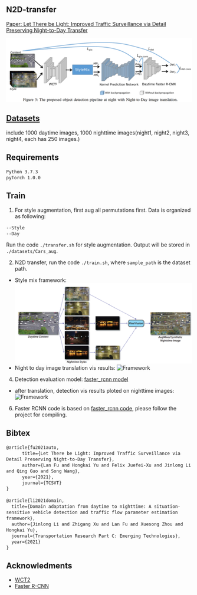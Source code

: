## N2D-transfer
[Paper: Let There be Light: Improved Traffic Surveillance via Detail Preserving Night-to-Day Transfer](https://ieeexplore.ieee.org/stamp/stamp.jsp?arnumber=9435348)

![Framework](./imgs/pipeline.png)

## [Datasets](https://drive.google.com/drive/folders/1GQYFej223oaaXycFpYryVM4TrNUIwvZ9?usp=sharing)
  include 1000 daytime images, 1000 nighttime images(night1, night2, night3, night4, each has 250 images.)

## Requirements
  ```shell
  Python 3.7.3
  pyTorch 1.0.0
  ```
## Train
1. For style augmentation, first aug all permutations first. Data is organized as following:

```shell
--Style
--Day
```
  Run the code `./transfer.sh` for style augmentation. Output will be stored in `./datasets/Cars_aug`.

2. N2D transfer, run the code `./train.sh`, where `sample_path` is the dataset path.
  * Style mix framework:
  ![Framework](./imgs/Style_mix.png)
  * Night to day image translation vis results:
  ![Framework](./imgs/vis_d.png)
4. Detection evaluation model: [faster_rcnn model](https://drive.google.com/file/d/1Do17QzaR4G55n51qF68qLtikGVcn7AG3/view?usp=sharing)
  * after translation, detection vis results ploted on nighttime images:
  ![Framework](./imgs/vis_n.png)
6. Faster RCNN code is based on [faster_rcnn code](https://github.com/jwyang/faster-rcnn.pytorch/tree/pytorch-1.0), please follow the project for compiling.


## Bibtex
```
@article{fu2021auto,
      title={Let There be Light: Improved Traffic Surveillance via Detail Preserving Night-to-Day Transfer}, 
      author={Lan Fu and Hongkai Yu and Felix Juefei-Xu and Jinlong Li and Qing Guo and Song Wang},
      year={2021},
      journal={TCSVT}
}

@article{li2021domain,
  title={Domain adaptation from daytime to nighttime: A situation-sensitive vehicle detection and traffic flow parameter estimation framework},
  author={Jinlong Li and Zhigang Xu and Lan Fu and Xuesong Zhou and Hongkai Yu},
  journal={Transportation Research Part C: Emerging Technologies},
  year={2021}
}
```
## Acknowledments
* [WCT2](https://github.com/clovaai/WCT2)
* [Faster R-CNN](https://github.com/jwyang/faster-rcnn.pytorch/tree/pytorch-1.0)
